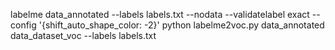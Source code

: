 labelme data_annotated --labels labels.txt --nodata --validatelabel exact --config '{shift_auto_shape_color: -2}'
python labelme2voc.py data_annotated data_dataset_voc --labels labels.txt